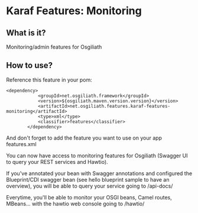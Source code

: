 # Karaf Features: Monitoring


## What is it?

Monitoring/admin features for Osgiliath

## How to use?

Reference this feature in your pom:
```
<dependency>
			<groupId>net.osgiliath.framework</groupId>
			<version>${osgiliath.maven.version.version}</version>
			<artifactId>net.osgiliath.features.karaf-features-monitoring</artifactId>
			<type>xml</type>
			<classifier>features</classifier>
		</dependency>
```
And don't forget to add the feature you want to use on your app features.xml

You can now have access to monitoring features for Osgiliath (Swagger UI to query your REST services and Hawtio).

If you've annotated your bean with Swagger annotations and configured the Blueprint/CDI swagger bean (see hello blueprint sample to have an overview), you will be able to query your service going to <your service url>/api-docs/

Everytime, you'll be able to monitor your OSGI beans, Camel routes, MBeans... with the hawtio web console going to <server url>/hawtio/  
